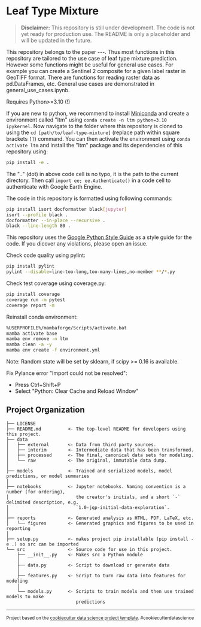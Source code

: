 Leaf Type Mixture
==============================

> **Disclaimer:** This repository is still under development. The code is not yet ready for production use. The README is only a placeholder and will be updated in the future.

This repository belongs to the paper ---. Thus most functions in this repository are tailored to the use case of leaf type mixture prediction. However some functions might be useful for general use cases. For example you can create a Sentinel 2 composite for a given label raster in GeoTIFF format. There are functions for reading raster data as pd.DataFrames, etc. General use cases are demonstrated in general_use_cases.ipynb.

Requires Python>=3.10 (!)

If you are new to python, we recommend to install [Miniconda](https://docs.conda.io/projects/miniconda/en/latest/) and create a environment called "ltm" using `conda create -n ltm python=3.10 ipykernel`. Now navigate to the folder where this repository is cloned to using the `cd [path/to/leaf-type-mixture]` (replace path within square brackets `[]`) command. You can then activate the environment using `conda activate ltm` and install the "ltm" package and its dependencies of this repository using:
```bash
pip install -e .
```

The "`.`" (dot) in above code cell is no typo, it is the path to the current directory. Then call `import ee; ee.Authenticate()` in a code cell to authenticate with Google Earth Engine.

The code in this repository is formatted using following commands:
```bash
pip install isort docformatter black[jupyter]
isort --profile black .
docformatter --in-place --recursive .
black --line-length 80 .
```

This repository uses the [Google Python Style Guide](https://google.github.io/styleguide/pyguide.html) as a style guide for the code. If you dicover any violations, please open an issue.

Check code quality using pylint:
```bash
pip install pylint
pylint --disable=line-too-long,too-many-lines,no-member **/*.py
```

Check test coverage using coverage.py:
```bash
pip install coverage
coverage run -m pytest
coverage report -m
```

Reinstall conda environment:
```bash
%USERPROFILE%/mambaforge/Scripts/activate.bat
mamba activate base
mamba env remove -n ltm
mamba clean -a -y
mamba env create -f environment.yml
```

Note: Random state will be set by sklearn, if scipy >= 0.16 is available.

Fix Pylance error "Import could not be resolved":
- Press Ctrl+Shift+P
- Select "Python: Clear Cache and Reload Window"

Project Organization
------------

    ├── LICENSE
    ├── README.md          <- The top-level README for developers using this project.
    ├── data
    │   ├── external       <- Data from third party sources.
    │   ├── interim        <- Intermediate data that has been transformed.
    │   ├── processed      <- The final, canonical data sets for modeling.
    │   └── raw            <- The original, immutable data dump.
    │
    ├── models             <- Trained and serialized models, model predictions, or model summaries
    │
    ├── notebooks          <- Jupyter notebooks. Naming convention is a number (for ordering),
    │                         the creator's initials, and a short `-` delimited description, e.g.
    │                         `1.0-jqp-initial-data-exploration`.
    │
    ├── reports            <- Generated analysis as HTML, PDF, LaTeX, etc.
    │   └── figures        <- Generated graphics and figures to be used in reporting
    │
    ├── setup.py           <- makes project pip installable (pip install -e .) so src can be imported
    └── src                <- Source code for use in this project.
        ├── __init__.py    <- Makes src a Python module
        │
        ├── data.py        <- Script to download or generate data
        │
        ├── features.py    <- Script to turn raw data into features for modeling
        │
        └── models.py      <- Scripts to train models and then use trained models to make
                              predictions


--------

<p><small>Project based on the <a target="_blank" href="https://drivendata.github.io/cookiecutter-data-science/">cookiecutter data science project template</a>. #cookiecutterdatascience</small></p>
